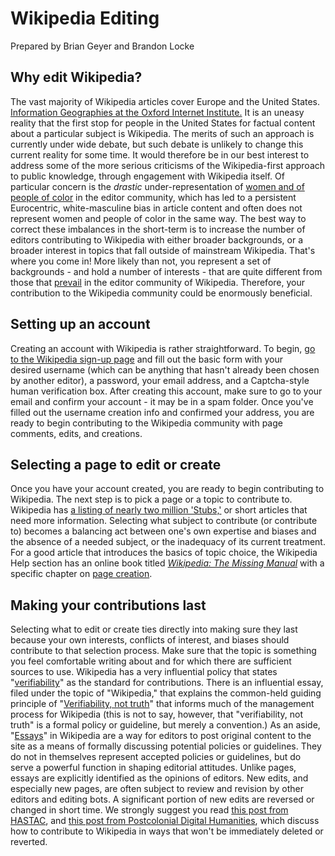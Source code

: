 # Wikipedia Editing

Prepared by Brian Geyer and Brandon Locke

## Why edit Wikipedia?

The vast majority of Wikipedia articles cover Europe and the United States. [Information Geographies at the Oxford Internet Institute.](http://geography.oii.ox.ac.uk/) It is an uneasy reality that the first stop for people in the United States for factual content about a particular subject is Wikipedia. The merits of such an approach is currently under wide debate, but such debate is unlikely to change this current reality for some time. It would therefore be in our best interest to address some of the more serious criticisms of the Wikipedia-first approach to public knowledge, through engagement with Wikipedia itself. Of particular concern is the _drastic_ under-representation of [women and of people of color](http://dhpoco.org/rewriting-wikipedia/) in the editor community, which has led to a persistent Eurocentric, white-masculine bias in article content and often does not represent women and people of color in the same way. The best way to correct these imbalances in the short-term is to increase the number of editors contributing to Wikipedia with either broader backgrounds, or a broader interest in topics that fall outside of mainstream Wikipedia. That's where you come in! More likely than not, you represent a set of backgrounds - and hold a number of interests - that are quite different from those that [prevail](https://meta.wikimedia.org/wiki/Editor_Survey_2011/Executive_Summary) in the editor community of Wikipedia. Therefore, your contribution to the Wikipedia community could be enormously beneficial. 

## Setting up an account

Creating an account with Wikipedia is rather straightforward. To begin, [go to the Wikipedia sign-up page](https://en.wikipedia.org/w/index.php?title=Special:UserLogin&returnto=Main+Page&error=&type=signup&fromhttp=1) and fill out the basic form with your desired username (which can be anything that hasn't already been chosen by another editor), a password, your email address, and a Captcha-style human verification box. After creating this account, make sure to go to your email and confirm your account - it may be in a spam folder. Once you've filled out the username creation info and confirmed your address, you are ready to begin contributing to the Wikipedia community with page comments, edits, and creations. 

## Selecting a page to edit or create

Once you have your account created, you are ready to begin contributing to Wikipedia. The next step is to pick a page or a topic to contribute to. Wikipedia has [a listing of nearly two million 'Stubs,'](http://en.wikipedia.org/wiki/Category:Stub_categories) or short articles that need more information. Selecting what subject to contribute (or contribute to) becomes a balancing act between one's own expertise and biases and the absence of a needed subject, or the inadequacy of its current treatment. For a good article that introduces the basics of topic choice, the Wikipedia Help section has an online book titled _[Wikipedia: The Missing Manual](https://en.wikipedia.org/wiki/Help:Wikipedia:_The_Missing_Manual)_ with a specific chapter on [page creation](https://en.wikipedia.org/wiki/Help:Wikipedia:_The_Missing_Manual/Editing,_Creating,_and_Maintaining_Articles/Creating_a_New_Article). 

## Making your contributions last

Selecting what to edit or create ties directly into making sure they last because your own interests, conflicts of interest, and biases should contribute to that selection process. Make sure that the topic is something you feel comfortable writing about and for which there are sufficient sources to use. Wikipedia has a very influential policy that states "[verifiability](https://en.wikipedia.org/wiki/Wikipedia:Verifiability)" as the standard for contributions. There is an influential essay, filed under the topic of "Wikipedia," that explains the common-held guiding principle of "[Verifiability, not truth](https://en.wikipedia.org/wiki/Wikipedia:Verifiability,_not_truth)" that informs much of the management process for Wikipedia (this is not to say, however, that "verifiability, not truth" is a formal policy or guideline, but merely a convention.) As an aside, "[Essays](https://en.wikipedia.org/wiki/Wikipedia:Wikipedia_essays)" in Wikipedia are a way for editors to post original content to the site as a means of formally discussing potential policies or guidelines. They do not in themselves represent accepted policies or guidelines, but do serve a powerful function in shaping editorial attitudes. Unlike pages, essays are explicitly identified as the opinions of editors. New edits, and especially new pages, are often subject to review and revision by other editors and editing bots. A significant portion of new edits are reversed or changed in short time. We strongly suggest you read [this post from HASTAC](http://www.hastac.org/blogs/wadewitz/2013/04/30/learning-work-wikipedia-new-pages-patrol-and-how-create-new-wikipedia-arti), and [this post from Postcolonial Digital Humanities](https://dhpoco.wordpress.com/how-to-create-wikipedia-entries-that-will-stick/), which discuss how to contribute to Wikipedia in ways that won't be immediately deleted or reverted.
